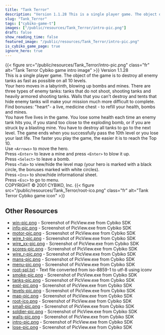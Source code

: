 ```yaml
---
title: "Tank Terror"
description: "Version 1.1.28 This is a single player game. The object of the game is to destroy all enemy tanks as fast as possible on all 10 levels. Your hero moves in a labyrinth, blowing up bombs and mines. There are three types of enemy tanks: tanks that do not shoot, shooting tanks and ..."
slug: "Tank_Terror"
tags: ["cybiko-game-t"]
images: ["/public/resources/Tank_Terror/intro-pic.png"]
draft: false
show_reading_time: false
featured_image: "/public/resources/Tank_Terror/intro-pic.png"
is_cybiko_game_page: true
ignore_hero: true
---
```

{{< figure src="/public/resources/Tank_Terror/intro-pic.png" class="fr" alt="Tank Terror Cybiko game intro image" >}}
Version 1.1.28 \
This is a single player game. The object of the game is to destroy all enemy tanks as fast as possible on all 10 levels. \
Your hero moves in a labyrinth, blowing up bombs and mines. There are three types of enemy tanks: tanks that do not shoot, shooting tanks and heavily armored shooting tanks. Walls that you can't destroy and tents that hide enemy tanks will make your mission much more difficult to complete. Find bonuses: "heart"- a live, medicine chest - to refill your health, bombs and mines. \
You have five lives in the game. You lose some health each time an enemy tank hits you, if you stand too close to the exploding bomb, or if you are struck by a blasting mine. You have to destroy all tanks to go to the next level. The game ends when you successfully pass the 10th level or you lose your last life. The faster you play the game, the easier it is to reach the Top 10. \
Use `<Arrows>`  to move the hero. \
Press `<Enter>`  to leave a mine and press `<Enter>`  to blow it up. \
Press `<Select>`  to leave a bomb. \
Press `<Tab>`  to view/hide the level map (your hero is marked with a black circle, the bonuses marked with white circles). \
Press `<Ins>`  to show/hide informational sheet. \
Press `<Esc>`  to go to menu. \
COPYRIGHT © 2001 CYBIKO, Inc. {{< figure src="/public/resources/Tank_Terror/root-ico.png" class="fr" alt="Tank Terror Cybiko game icon" >}}

## Other Resources
* [win-pic.png](/public/resources/Tank_Terror/win-pic.png) - Screenshot of PicView.exe from Cybiko SDK
* [info-pic.png](/public/resources/Tank_Terror/info-pic.png) - Screenshot of PicView.exe from Cybiko SDK
* [motor-pic.png](/public/resources/Tank_Terror/motor-pic.png) - Screenshot of PicView.exe from Cybiko SDK
* [wire_t-pic.png](/public/resources/Tank_Terror/wire_t-pic.png) - Screenshot of PicView.exe from Cybiko SDK
* [wire_xx-pic.png](/public/resources/Tank_Terror/wire_xx-pic.png) - Screenshot of PicView.exe from Cybiko SDK
* [scores-pic.png](/public/resources/Tank_Terror/scores-pic.png) - Screenshot of PicView.exe from Cybiko SDK
* [wire_r-pic.png](/public/resources/Tank_Terror/wire_r-pic.png) - Screenshot of PicView.exe from Cybiko SDK
* [mans-pic.png](/public/resources/Tank_Terror/mans-pic.png) - Screenshot of PicView.exe from Cybiko SDK
* [menu-pic.png](/public/resources/Tank_Terror/menu-pic.png) - Screenshot of PicView.exe from Cybiko SDK
* [root-spl.txt](/public/resources/Tank_Terror/root-spl.txt) - Text file converted from iso-8859-1 to utf-8 using iconv
* [smoke-pic.png](/public/resources/Tank_Terror/smoke-pic.png) - Screenshot of PicView.exe from Cybiko SDK
* [tanks-pic.png](/public/resources/Tank_Terror/tanks-pic.png) - Screenshot of PicView.exe from Cybiko SDK
* [expl-pic.png](/public/resources/Tank_Terror/expl-pic.png) - Screenshot of PicView.exe from Cybiko SDK
* [levels-pic.png](/public/resources/Tank_Terror/levels-pic.png) - Screenshot of PicView.exe from Cybiko SDK
* [map-pic.png](/public/resources/Tank_Terror/map-pic.png) - Screenshot of PicView.exe from Cybiko SDK
* [root-ico.png](/public/resources/Tank_Terror/root-ico.png) - Screenshot of PicView.exe from Cybiko SDK
* [small-pic.png](/public/resources/Tank_Terror/small-pic.png) - Screenshot of PicView.exe from Cybiko SDK
* [soldier-pic.png](/public/resources/Tank_Terror/soldier-pic.png) - Screenshot of PicView.exe from Cybiko SDK
* [walls-pic.png](/public/resources/Tank_Terror/walls-pic.png) - Screenshot of PicView.exe from Cybiko SDK
* [intro-pic.png](/public/resources/Tank_Terror/intro-pic.png) - Screenshot of PicView.exe from Cybiko SDK
* [lose-pic.png](/public/resources/Tank_Terror/lose-pic.png) - Screenshot of PicView.exe from Cybiko SDK
